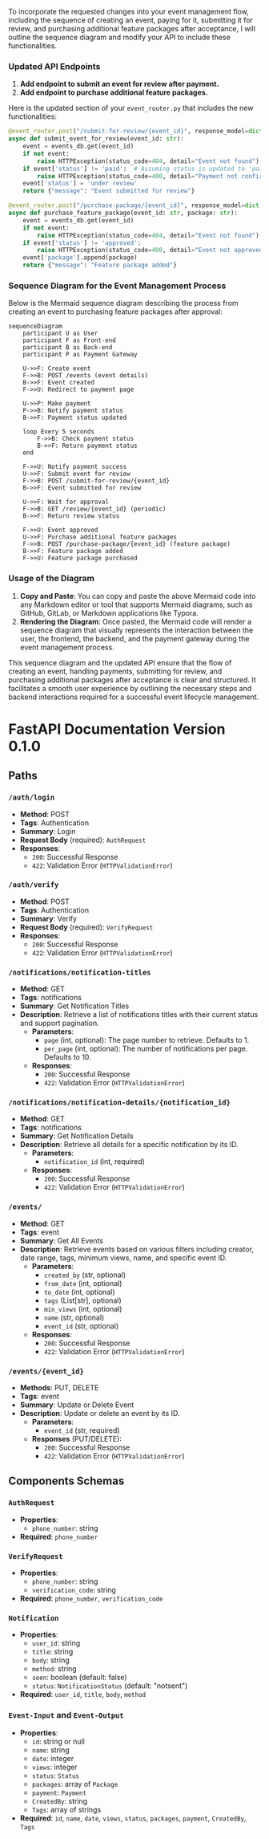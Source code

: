 To incorporate the requested changes into your event management flow, including the sequence of creating an event, paying for it, submitting it for review, and purchasing additional feature packages after acceptance, I will outline the sequence diagram and modify your API to include these functionalities.

### Updated API Endpoints

1. **Add endpoint to submit an event for review after payment.**
2. **Add endpoint to purchase additional feature packages.**

Here is the updated section of your `event_router.py` that includes the new functionalities:

```python
@event_router.post("/submit-for-review/{event_id}", response_model=dict, tags=["event"])
async def submit_event_for_review(event_id: str):
    event = events_db.get(event_id)
    if not event:
        raise HTTPException(status_code=404, detail="Event not found")
    if event['status'] != 'paid':  # Assuming status is updated to 'paid' once payment is confirmed
        raise HTTPException(status_code=400, detail="Payment not confirmed for event")
    event['status'] = 'under review'
    return {"message": "Event submitted for review"}

@event_router.post("/purchase-package/{event_id}", response_model=dict, tags=["event"])
async def purchase_feature_package(event_id: str, package: str):
    event = events_db.get(event_id)
    if not event:
        raise HTTPException(status_code=404, detail="Event not found")
    if event['status'] != 'approved':
        raise HTTPException(status_code=400, detail="Event not approved for additional features")
    event['package'].append(package)
    return {"message": "Feature package added"}
```

### Sequence Diagram for the Event Management Process

Below is the Mermaid sequence diagram describing the process from creating an event to purchasing feature packages after approval:

```mermaid
sequenceDiagram
    participant U as User
    participant F as Front-end
    participant B as Back-end
    participant P as Payment Gateway

    U->>F: Create event
    F->>B: POST /events (event details)
    B->>F: Event created
    F->>U: Redirect to payment page

    U->>P: Make payment
    P->>B: Notify payment status
    B->>F: Payment status updated

    loop Every 5 seconds
        F->>B: Check payment status
        B->>F: Return payment status
    end

    F->>U: Notify payment success
    U->>F: Submit event for review
    F->>B: POST /submit-for-review/{event_id}
    B->>F: Event submitted for review

    U->>F: Wait for approval
    F->>B: GET /review/{event_id} (periodic)
    B->>F: Return review status

    F->>U: Event approved
    U->>F: Purchase additional feature packages
    F->>B: POST /purchase-package/{event_id} (feature package)
    B->>F: Feature package added
    F->>U: Feature package purchased
```

### Usage of the Diagram

1. **Copy and Paste**: You can copy and paste the above Mermaid code into any Markdown editor or tool that supports Mermaid diagrams, such as GitHub, GitLab, or Markdown applications like Typora.
2. **Rendering the Diagram**: Once pasted, the Mermaid code will render a sequence diagram that visually represents the interaction between the user, the frontend, the backend, and the payment gateway during the event management process.

This sequence diagram and the updated API ensure that the flow of creating an event, handling payments, submitting for review, and purchasing additional packages after acceptance is clear and structured. It facilitates a smooth user experience by outlining the necessary steps and backend interactions required for a successful event lifecycle management.

# FastAPI Documentation Version 0.1.0

## Paths

### `/auth/login`
- **Method**: POST
- **Tags**: Authentication
- **Summary**: Login
- **Request Body** (required): `AuthRequest`
- **Responses**:
  - `200`: Successful Response
  - `422`: Validation Error (`HTTPValidationError`)

### `/auth/verify`
- **Method**: POST
- **Tags**: Authentication
- **Summary**: Verify
- **Request Body** (required): `VerifyRequest`
- **Responses**:
  - `200`: Successful Response
  - `422`: Validation Error (`HTTPValidationError`)

### `/notifications/notification-titles`
- **Method**: GET
- **Tags**: notifications
- **Summary**: Get Notification Titles
- **Description**: Retrieve a list of notifications titles with their current status and support pagination.
  - **Parameters**:
    - `page` (int, optional): The page number to retrieve. Defaults to 1.
    - `per_page` (int, optional): The number of notifications per page. Defaults to 10.
  - **Responses**:
    - `200`: Successful Response
    - `422`: Validation Error (`HTTPValidationError`)

### `/notifications/notification-details/{notification_id}`
- **Method**: GET
- **Tags**: notifications
- **Summary**: Get Notification Details
- **Description**: Retrieve all details for a specific notification by its ID.
  - **Parameters**:
    - `notification_id` (int, required)
  - **Responses**:
    - `200`: Successful Response
    - `422`: Validation Error (`HTTPValidationError`)

### `/events/`
- **Method**: GET
- **Tags**: event
- **Summary**: Get All Events
- **Description**: Retrieve events based on various filters including creator, date range, tags, minimum views, name, and specific event ID.
  - **Parameters**:
    - `created_by` (str, optional)
    - `from_date` (int, optional)
    - `to_date` (int, optional)
    - `tags` (List[str], optional)
    - `min_views` (int, optional)
    - `name` (str, optional)
    - `event_id` (str, optional)
  - **Responses**:
    - `200`: Successful Response
    - `422`: Validation Error (`HTTPValidationError`)

### `/events/{event_id}`
- **Methods**: PUT, DELETE
- **Tags**: event
- **Summary**: Update or Delete Event
- **Description**: Update or delete an event by its ID.
  - **Parameters**:
    - `event_id` (str, required)
  - **Responses** (PUT/DELETE):
    - `200`: Successful Response
    - `422`: Validation Error (`HTTPValidationError`)

## Components Schemas

### `AuthRequest`
- **Properties**:
  - `phone_number`: string
- **Required**: `phone_number`

### `VerifyRequest`
- **Properties**:
  - `phone_number`: string
  - `verification_code`: string
- **Required**: `phone_number`, `verification_code`

### `Notification`
- **Properties**:
  - `user_id`: string
  - `title`: string
  - `body`: string
  - `method`: string
  - `seen`: boolean (default: false)
  - `status`: `NotificationStatus` (default: "notsent")
- **Required**: `user_id`, `title`, `body`, `method`

### `Event-Input` and `Event-Output`
- **Properties**:
  - `id`: string or null
  - `name`: string
  - `date`: integer
  - `views`: integer
  - `status`: `Status`
  - `packages`: array of `Package`
  - `payment`: `Payment`
  - `CreatedBy`: string
  - `Tags`: array of strings
- **Required**: `id`, `name`, `date`, `views`, `status`, `packages`, `payment`, `CreatedBy`, `Tags`




